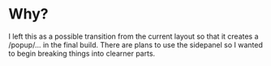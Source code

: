 # Why?

I left this as a possible transition from the current layout so that it creates a /popup/... in the final build. There are plans to
use the sidepanel so I wanted to begin breaking things into clearner parts.
